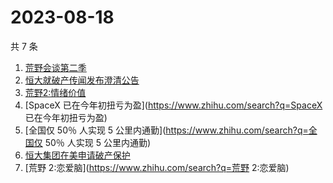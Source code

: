 # 2023-08-18

共 7 条

<!-- BEGIN -->
<!-- 最后更新时间 Fri Aug 18 2023 21:08:54 GMT+0800 (China Standard Time) -->

1. [荒野会谈第二季](https://www.zhihu.com/search?q=荒野会谈第二季)
1. [恒大就破产传闻发布澄清公告](https://www.zhihu.com/search?q=恒大就破产传闻发布澄清公告)
1. [荒野2:情绪价值](https://www.zhihu.com/search?q=荒野2:情绪价值)
1. [SpaceX 已在今年初扭亏为盈](https://www.zhihu.com/search?q=SpaceX
   已在今年初扭亏为盈)
1. [全国仅 50％ 人实现 5 公里内通勤](https://www.zhihu.com/search?q=全国仅 50％
   人实现 5 公里内通勤)
1. [恒大集团在美申请破产保护](https://www.zhihu.com/search?q=恒大集团在美申请破产保护)
1. [荒野 2:恋爱脑](https://www.zhihu.com/search?q=荒野 2:恋爱脑)

<!-- END -->
